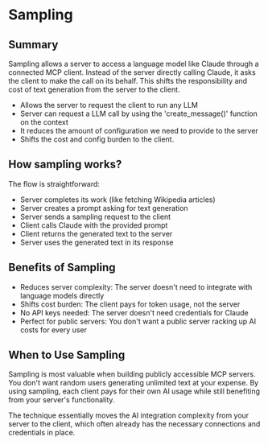 # Sampling

## Summary
Sampling allows a server to access a language model like Claude through a connected MCP client. Instead of the server directly calling Claude, it asks the client to make the call on its behalf. This shifts the responsibility and cost of text generation from the server to the client.

* Allows the server to request the client to run any LLM
* Server can request a LLM call by using the 'create_message()' function on the context
* It reduces the amount of configuration we need to provide to the server
* Shifts the cost and config burden to the client.

## How sampling works?
The flow is straightforward:

* Server completes its work (like fetching Wikipedia articles)
* Server creates a prompt asking for text generation
* Server sends a sampling request to the client
* Client calls Claude with the provided prompt
* Client returns the generated text to the server
* Server uses the generated text in its response

## Benefits of Sampling
* Reduces server complexity: The server doesn't need to integrate with language models directly
* Shifts cost burden: The client pays for token usage, not the server
* No API keys needed: The server doesn't need credentials for Claude
* Perfect for public servers: You don't want a public server racking up AI costs for every user

## When to Use Sampling
Sampling is most valuable when building publicly accessible MCP servers. You don't want random users generating unlimited text at your expense. By using sampling, each client pays for their own AI usage while still benefiting from your server's functionality.

The technique essentially moves the AI integration complexity from your server to the client, which often already has the necessary connections and credentials in place.